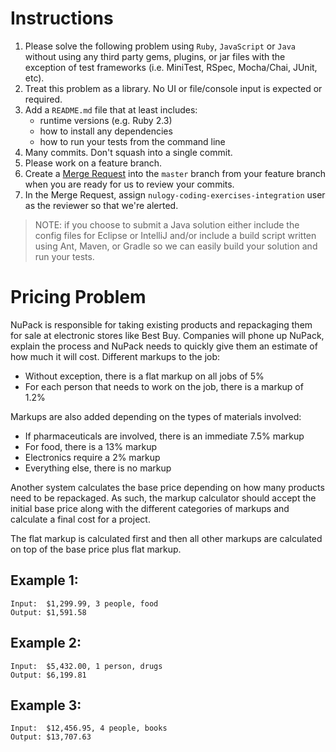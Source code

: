 # Instructions

1. Please solve the following problem using `Ruby`, `JavaScript` or `Java` without using any third party gems, plugins, or jar files with the exception of test frameworks (i.e. MiniTest, RSpec, Mocha/Chai, JUnit, etc).
1. Treat this problem as a library. No UI or file/console input is expected or required.
1. Add a `README.md` file that at least includes:
    - runtime versions (e.g. Ruby 2.3)
    - how to install any dependencies
    - how to run your tests from the command line
1. Many commits. Don't squash into a single commit.
1. Please work on a feature branch.
1. Create a [Merge Request](https://docs.gitlab.com/ee/gitlab-basics/add-merge-request.html) into the `master` branch from your feature branch when you are ready for us to review your commits.
1. In the Merge Request, assign `nulogy-coding-exercises-integration` user as the reviewer so that we're alerted.

> NOTE: if you choose to submit a Java solution either include the config files for Eclipse or IntelliJ and/or include a build script written using Ant, Maven, or Gradle so we can easily build your solution and run your tests.

# Pricing Problem

NuPack is responsible for taking existing products and repackaging them for sale at electronic stores like Best Buy. Companies will phone up NuPack, explain the process and NuPack needs to quickly give them an estimate of how much it will cost. Different markups to the job:

* Without exception, there is a flat markup on all jobs of 5%
* For each person that needs to work on the job, there is a markup of 1.2%

Markups are also added depending on the types of materials involved:

* If pharmaceuticals are involved, there is an immediate 7.5% markup
* For food, there is a 13% markup
* Electronics require a 2% markup
* Everything else, there is no markup

Another system calculates the base price depending on how many products need to be repackaged. As such, the markup calculator should accept the initial base price along with the different categories of markups and calculate a final cost for a project.

The flat markup is calculated first and then all other markups are calculated on top of the base price plus flat markup.

## Example 1:

    Input:  $1,299.99, 3 people, food
    Output: $1,591.58

## Example 2:

    Input:  $5,432.00, 1 person, drugs
    Output: $6,199.81

## Example 3:

    Input:  $12,456.95, 4 people, books
    Output: $13,707.63
